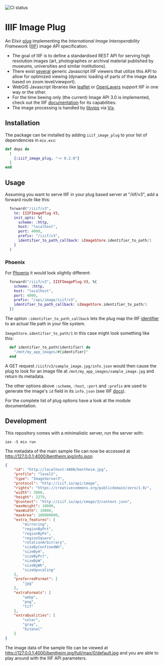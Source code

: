 ![CI status](https://github.com/dainst/iiif_image_plug/actions/workflows/ci.yml/badge.svg)

# IIIF Image Plug

An Elixir [plug](https://hexdocs.pm/plug/readme.html) implementing the _International Image Interoperability Framework_ ([IIIF](https://iiif.io/)) image API specification. 

- The goal of IIIF is to define a standardised REST API for serving high resolution images (art, photographes or archival material published by museums, universities and similar institutions).
- There exist [several](https://iiif.io/get-started/iiif-viewers/) generic Javascript IIIF viewers that utilize this API to allow for optimized viewing (dynamic loading of parts of the image data based on zoom level/viewport).
- WebGIS Javascript libraries like [leaflet](https://github.com/mejackreed/Leaflet-IIIF) or [OpenLayers](https://openlayers.org/en/latest/examples/iiif.html) support IIIF in one way or the other.
- For the time beeing only (the current) Image API 3.0 is implemented, check out the IIIF [documentation](https://iiif.io/api/image/3.0/) for its capabilities.
- The image processing is handled by [libvips](https://www.libvips.org/) via [Vix](https://hex.pm/packages/vix).

## Installation 

The package can be installed
by adding `iiif_image_plug` to your list of dependencies in `mix.exs`:

```elixir
def deps do
  [
    {:iiif_image_plug, "~> 0.2.0"}
  ]
end
```

## Usage

Assuming you want to serve IIIF in your plug based server at "/iiif/v3", add a forward route like this: 

```elixir
  forward("/iiif/v3",
    to: IIIFImagePlug.V3,
    init_opts: %{
      scheme: :http,
      host: "localhost",
      port: 4000,
      prefix: "/iiif/v3",
      identifier_to_path_callback: &ImageStore.identifier_to_path/1
    }
  )
```

### Phoenix
For [Phoenix](https://www.phoenixframework.org/) it would look slightly different:

```elixir
  forward("/iiif/v3", IIIFImagePlug.V3, %{
    scheme: :http,
    host: "localhost",
    port: 4000,
    prefix: "/api/image/iiif/v3",
    identifier_to_path_callback: &ImageStore.identifier_to_path/1
  })
```

The option `:identifier_to_path_callback` lets the plug map the IIIF [identifier](https://iiif.io/api/image/3.0/#21-image-request-uri-syntax) to an actual file path in your file system. 

`ImageStore.identifier_to_path/1` in this case might look something like this:

```elixir
  def identifier_to_path(identifier) do
    "/mnt/my_app_images/#{identifier}"
  end
```

A GET request `/iiif/v3/sample_image.jpg/info.json` would then cause the plug to look for an image file at `/mnt/my_app_images/sample_image.jpg` and return its metadata.

The other options above `:scheme`, `:host`, `:port` and `:prefix` are used to generate the image's `id` field in its `info.json` (see IIIF [docs](https://iiif.io/api/image/3.0/#51-image-information-request)).

For the complete list of plug options have a look at the module documentation.

## Development

This repository comes with a minimalistic server, run the server with:

```
iex -S mix run
```

The metadata of the main sample file can now be accessed at http://127.0.0.1:4000/bentheim.jpg/info.json:

```json
{
    "id": "http://localhost:4000/bentheim.jpg",
    "profile": "level2",
    "type": "ImageServer3",
    "protocol": "http://iiif.io/api/image",
    "rights": "https://creativecommons.org/publicdomain/zero/1.0/",
    "width": 3000,
    "height": 2279,
    "@context": "http://iiif.io/api/image/3/context.json",
    "maxHeight": 10000,
    "maxWidth": 10000,
    "maxArea": 100000000,
    "extra_features": [
        "mirroring",
        "regionByPct",
        "regionByPx",
        "regionSquare",
        "rotationArbitrary",
        "sizeByConfinedWh",
        "sizeByH",
        "sizeByPct",
        "sizeByW",
        "sizeByWh",
        "sizeUpscaling"
    ],
    "preferredFormat": [
        "jpg"
    ],
    "extraFormats": [
        "webp",
        "png",
        "tif"
    ],
    "extraQualities": [
        "color",
        "gray",
        "bitonal"
    ]
}
```

The image data of the sample file can be viewed at http://127.0.0.1:4000/bentheim.jpg/full/max/0/default.jpg and you are able to play around with the IIIF API parameters.
